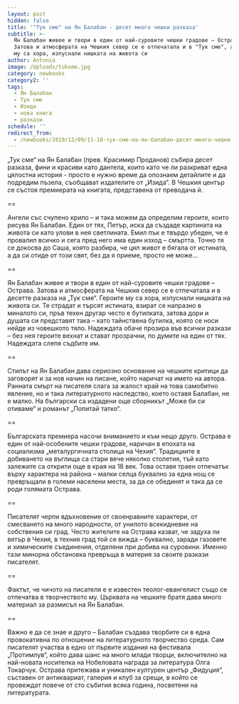 ```yaml
---
layout: post
hidden: false
title: '"Тук сме" на Ян Балабан - десет много чешки разказа'
subtitle: >-
  Ян Балабан живее и твори в един от най-суровите чешки градове – Острава.
  Затова и атмосферата на Чешкия север се е отпечатала и в "Тук сме", а героите
  му са хора, изпуснали нишката на живота си
author: Antonia
image: /Uploads/tuksme.jpg
category: newbooks
category2: ''
tags:
  - Ян Балабан
  - Тук сме
  - Изида
  - нова книга
  - разкази
schedule: ''
redirect_from:
  - /newbooks/2019/12/09/11-18-тук-сме-на-ян-балабан-десет-много-чешки-разказа
---
```

„Тук сме“ на Ян Балабан (прев. Красимир Проданов) събира десет разказа, фини и красиви като дантела, които като че ли разкриват една цялостна история - просто е нужно време да опознаем детайлите и да подредим пъзела, съобщават издателите от „Изида“. В Чешкия център се състоя премиерата на книгата, представена от преводача й. 

\==

Ангели със счупено крило – и така можем да определим героите, които рисува Ян Балабан. Един от тях, Петър, иска да създаде картината на живота си като улови в нея светлината. Емил пък е твърдо убеден, че е провалил всичко и сега пред него има един изход – смъртта. Точно тя се докосва до Саша, която разбира, че цял живот е бягала от истината, а да си отиде от този свят, без да я приеме, просто не може...

\==

Ян Балабан живее и твори в един от най-суровите чешки градове – Острава. Затова и атмосферата на Чешкия север се е отпечатала и в десетте разказа на „Тук сме“. Героите му са хора, изпуснали нишката на живота си. Те страдат и търсят истината, взират се напразно в миналото си, пръв техен другар често е бутилката, затова дори и душата си представят така – като тайнствена бутилка, която се носи нейде из човешкото тяло. Надеждата обаче прозира във всички разкази – без нея героите вехнат и стават прозрачни, по думите на един от тях. Надеждата слепя съдбите им.

\==

Стилът на Ян Балабан дава сериозно основание на чешките критици да заговорят и за нов начин на писане, който наричат на името на автора. Ранната смърт на писателя слага за жалост край на това самобитно явление, но и така литературното наследство, което оставя Балабан, не е малко. На български са издадени още сборникът „Може би си отиваме“ и романът „Попитай татко“.

\==

Българската премиера насочи вниманието и към нещо друго. Острава е един от най-особените чешки градове, наричан в епохата на социализма „металургичната столица на Чехия“. Традициите в добиването на въглища са стари вече няколко столетия, тъй като залежите са открити още в края на 18 век. Това оставя траен отпечатък върху характера на района – малки селца буквално за една нощ се превръщали в големи населени места, за да се обединят и така да се роди голямата Острава. 

\==

Писателят черпи вдъхновение от своенравните характери, от смесването на много народности, от унилото всекидневие на собствения си град. Често жителите на Острава казват, че задуха ли вятър в Чехия, в техния град той се вижда – буквално, заради газовете и химическите съединения, отделяни при добива на суровини. Именно тази минорна обстановка превръща в материя за своите разкази писателят. 

\==

Фактът, че чичото на писателя е е известен теолог-евангелист също се отпечатва в творчеството му. Църквата на чешките братя дава много материал за размисъл на Ян Балабан. 

\==

Важно е да се знае и друго – Балабан създава творбите си в една провокативна по отношение на литературното творчество среда. Сам писателят участва в едно от първите издания на фестивала „Протимлув“, който дава шанс на много млади творци, включително на най-новата носителка на Нобеловата награда за литература Олга Токарчук. Острава притежава и уникален културен център „Фидуция“, съставен от антиквариат, галерия и клуб за срещи, в който се провеждат повече от сто събития всяка година, посветени на литературата.
